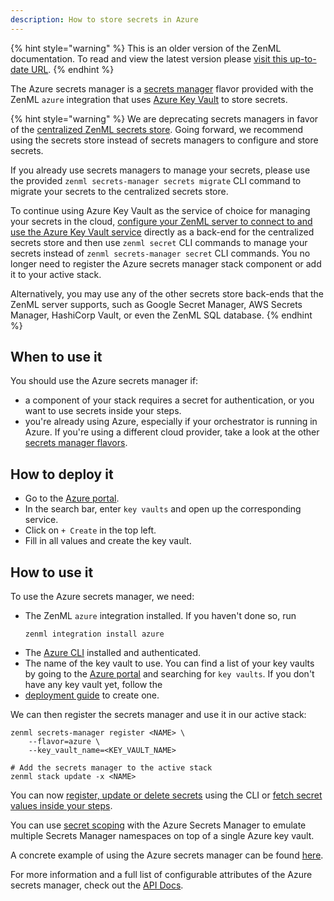 ```yaml
---
description: How to store secrets in Azure
---
```


{% hint style="warning" %}
This is an older version of the ZenML documentation. To read and view the latest version please [visit this up-to-date URL](https://docs.zenml.io).
{% endhint %}


The Azure secrets manager is a [secrets manager](./secrets-managers.md) flavor 
provided with the ZenML `azure` integration that uses [Azure Key Vault](https://azure.microsoft.com/en-us/services/key-vault/#product-overview)
to store secrets.

{% hint style="warning" %}
We are deprecating secrets managers in favor of the
[centralized ZenML secrets store](../../starter-guide/production-fundamentals/secrets-management.md#centralized-secrets-store).
Going forward, we recommend using the secrets store instead of secrets managers
to configure and store secrets.

If you already use secrets managers to manage your secrets, please use the
provided `zenml secrets-manager secrets migrate` CLI command to migrate your
secrets to the centralized secrets store.

To continue using Azure Key Vault as the service of choice for managing your
secrets in the cloud,
[configure your ZenML server to connect to and use the Azure Key Vault service](../../getting-started/deploying-zenml/deploying-zenml.md)
directly as a back-end for the centralized secrets store and
then use `zenml secret` CLI commands to manage your secrets instead of
`zenml secrets-manager secret` CLI commands. You no longer need to register
the Azure secrets manager stack component or add it to your active stack.

Alternatively, you may use any of the other secrets store back-ends that the
ZenML server supports, such as Google Secret Manager, AWS Secrets Manager, HashiCorp
Vault, or even the ZenML SQL database.
{% endhint %}

## When to use it

You should use the Azure secrets manager if:
* a component of your stack requires a secret for authentication, or you want 
to use secrets inside your steps.
* you're already using Azure, especially if your orchestrator is running in 
Azure. If you're using a different cloud provider, take a look at the other 
[secrets manager flavors](./secrets-managers.md#secrets-manager-flavors).

## How to deploy it

* Go to the [Azure portal](https://portal.azure.com/#home).
* In the search bar, enter `key vaults` and open up the corresponding service.
* Click on `+ Create` in the top left.
* Fill in all values and create the key vault.

## How to use it

To use the Azure secrets manager, we need:
* The ZenML `azure` integration installed. If you haven't done so, run 
    ```shell
    zenml integration install azure
    ```
* The [Azure CLI](https://docs.microsoft.com/en-us/cli/azure/install-azure-cli) 
installed and authenticated.
* The name of the key vault to use. You can find a list of your key vaults by 
going to the [Azure portal](https://portal.azure.com/#home) and searching for 
`key vaults`. If you don't have any key vault yet, follow the 
* [deployment guide](#how-to-deploy-it) to create one.

We can then register the secrets manager and use it in our active stack:
```shell
zenml secrets-manager register <NAME> \
    --flavor=azure \
    --key_vault_name=<KEY_VAULT_NAME>

# Add the secrets manager to the active stack
zenml stack update -x <NAME>
```

You can now [register, update or delete secrets](./secrets-managers.md#in-the-cli) 
using the CLI or [fetch secret values inside your steps](./secrets-managers.md#in-a-zenml-step).

You can use [secret scoping](./secrets-managers.md#secret-scopes) with the Azure
Secrets Manager to emulate multiple Secrets Manager namespaces on top of a
single Azure key vault.

A concrete example of using the Azure secrets manager can be found 
[here](https://github.com/zenml-io/zenml/tree/main/examples/cloud_secrets_manager).

For more information and a full list of configurable attributes of the Azure 
secrets manager, check out the [API Docs](https://apidocs.zenml.io/latest/integration_code_docs/integrations-azure/#zenml.integrations.azure.secrets_managers.azure_secrets_manager.AzureSecretsManager).
